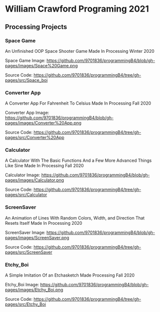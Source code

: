 # William Crawford Programing 2021

## Processing Projects


### Space Game

An Unfinished OOP Space Shooter Game Made In Processing Winter 2020

Space Game Image: https://github.com/9701836/programmingB4/blob/gh-pages/images/Space%20Game.png

Source Code: https://github.com/9701836/programmingB4/tree/gh-pages/src/Space_boi

### Converter App

A Converter App For Fahrenheit To Celsius Made In Processing Fall 2020

Converter App Image: https://github.com/9701836/programmingB4/blob/gh-pages/images/Converter%20App.png

Source Code: https://github.com/9701836/programmingB4/tree/gh-pages/src/Converter%20App

### Calculator

A Calculator With The Basic Functions And a Few More Advanced Things Like Sine Made In Processing Fall 2020

Calculator Image: https://github.com/9701836/programmingB4/blob/gh-pages/images/Calculator.png

Source Code: https://github.com/9701836/programmingB4/tree/gh-pages/src/Calculator

### ScreenSaver

An Animation of Lines With Random Colors, Width, and Direction That Resets Itself Made In Processing 2020

ScreenSaver Image: https://github.com/9701836/programmingB4/blob/gh-pages/images/ScreenSaver.png

Source Code: https://github.com/9701836/programmingB4/tree/gh-pages/src/ScreenSaver

### Etchy_Boi

A Simple Imitation Of an Etchasketch Made Processing Fall 2020

Etchy_Boi Image: https://github.com/9701836/programmingB4/blob/gh-pages/images/Etchy_Boi.png

Source Code: https://github.com/9701836/programmingB4/tree/gh-pages/src/Etchy_Boi


